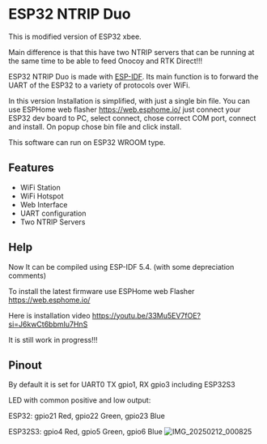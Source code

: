 # ESP32 NTRIP Duo
This is modified version of ESP32 xbee.

Main difference is that this have two NTRIP servers that can be running at the same time to be able to feed Onocoy and RTK Direct!!!

ESP32 NTRIP Duo is made with [ESP-IDF](https://github.com/espressif/esp-idf). Its main function is to forward the UART of the ESP32 to a variety of protocols over WiFi.

In this version Installation is simplified, with just a single bin file. You can use ESPHome web flasher https://web.esphome.io/ just connect your ESP32 dev board to PC, select connect, chose correct COM port, connect and install. On popup chose bin file and click install.

This software can run on ESP32 WROOM type.

## Features
- WiFi Station
- WiFi Hotspot
- Web Interface
- UART configuration
- Two NTRIP Servers


## Help
Now It can be compiled using ESP-IDF 5.4. (with some depreciation comments)

To install the latest firmware use ESPHome web Flasher https://web.esphome.io/

Here is installation video https://youtu.be/33Mu5EV7fOE?si=J6kwCt6bbmIu7HnS

It is still work in progress!!!

## Pinout
By default it is set for UART0 TX gpio1, RX gpio3 including ESP32S3

LED with common positive and low output:

ESP32: gpio21 Red, gpio22 Green, gpio23 Blue

ESP32S3: gpio4 Red, gpio5 Green, gpio6 Blue
![IMG_20250212_000825](https://github.com/user-attachments/assets/f17d28dc-4bc7-4647-8311-7a1c44526d17)
